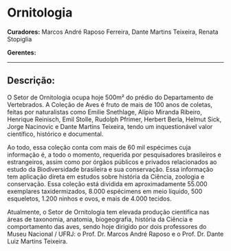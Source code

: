 # Ornitologia

**Curadores:** Marcos André Raposo Ferreira, Dante Martins Teixeira, Renata Stopiglia

**Gerentes:**

---

## Descrição:

O Setor de Ornitologia ocupa hoje 500m² do prédio do Departamento de Vertebrados. A Coleção de Aves é fruto de mais de 100 anos de coletas, feitas por naturalistas como Emilie Snethlage, Alípio Miranda Ribeiro, Henrique Reinisch, Emil Stolle, Rudolph Pfrimer, Herbert Berla, Helmut Sick, Jorge Nacinovic e Dante Martins Teixeira, tendo um inquestionável valor científico, histórico e documental.

Ao todo, essa coleção conta com mais de 60 mil espécimes cuja informação é, a todo o momento, requerida por pesquisadores brasileiros e estrangeiros, assim como por órgãos públicos e privados relacionados ao estudo da Biodiversidade brasileira e sua conservação. Essa informação tem aplicação direta em estudos sobre história da Ciência, zoologia e conservação. Essa coleção está dividida em aproximadamente 55.000 exemplares taxidermizados, 8.000 espécimens em meio líquido, 500 esqueletos, 1.200 ninhos e ovos, e mais de 4.000 tecidos.

Atualmente, o Setor de Ornitologia tem elevada produção científica nas áreas de taxonomia, anatomia, biogeografia, história da Ciência e comportamento das aves, sendo hoje dirigido por dois professores do Museu Nacional / UFRJ: o Prof. Dr. Marcos André Raposo e o Prof. Dr. Dante Luiz Martins Teixeira.
